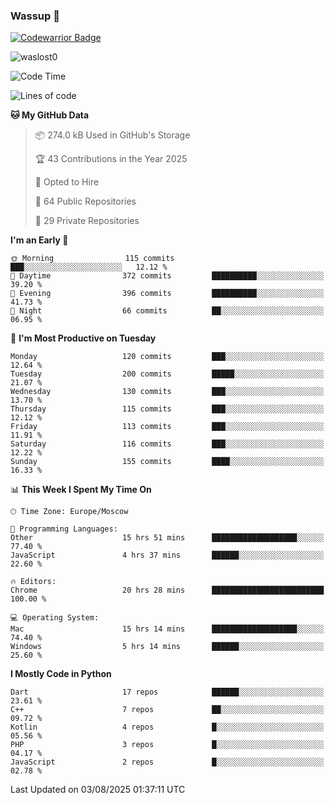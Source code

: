 ### Wassup 👋

[![Codewarrior Badge](https://www.codewars.com/users/waslost/badges/small)](https://www.codewars.com/users/waslost)

<p align="left"> <img src="https://komarev.com/ghpvc/?username=waslost0" alt="waslost0" /></p>

<!--START_SECTION:waka-->
![Code Time](http://img.shields.io/badge/Code%20Time-6%2C011%20hrs%2024%20mins-blue)

![Lines of code](https://img.shields.io/badge/From%20Hello%20World%20I%27ve%20Written-1.5%20million%20lines%20of%20code-blue)

**🐱 My GitHub Data** 

> 📦 274.0 kB Used in GitHub's Storage 
 > 
> 🏆 43 Contributions in the Year 2025
 > 
> 💼 Opted to Hire
 > 
> 📜 64 Public Repositories 
 > 
> 🔑 29 Private Repositories 
 > 
**I'm an Early 🐤** 

```text
🌞 Morning                115 commits         ███░░░░░░░░░░░░░░░░░░░░░░   12.12 % 
🌆 Daytime                372 commits         ██████████░░░░░░░░░░░░░░░   39.20 % 
🌃 Evening                396 commits         ██████████░░░░░░░░░░░░░░░   41.73 % 
🌙 Night                  66 commits          ██░░░░░░░░░░░░░░░░░░░░░░░   06.95 % 
```
📅 **I'm Most Productive on Tuesday** 

```text
Monday                   120 commits         ███░░░░░░░░░░░░░░░░░░░░░░   12.64 % 
Tuesday                  200 commits         █████░░░░░░░░░░░░░░░░░░░░   21.07 % 
Wednesday                130 commits         ███░░░░░░░░░░░░░░░░░░░░░░   13.70 % 
Thursday                 115 commits         ███░░░░░░░░░░░░░░░░░░░░░░   12.12 % 
Friday                   113 commits         ███░░░░░░░░░░░░░░░░░░░░░░   11.91 % 
Saturday                 116 commits         ███░░░░░░░░░░░░░░░░░░░░░░   12.22 % 
Sunday                   155 commits         ████░░░░░░░░░░░░░░░░░░░░░   16.33 % 
```


📊 **This Week I Spent My Time On** 

```text
🕑︎ Time Zone: Europe/Moscow

💬 Programming Languages: 
Other                    15 hrs 51 mins      ███████████████████░░░░░░   77.40 % 
JavaScript               4 hrs 37 mins       ██████░░░░░░░░░░░░░░░░░░░   22.60 % 

🔥 Editors: 
Chrome                   20 hrs 28 mins      █████████████████████████   100.00 % 

💻 Operating System: 
Mac                      15 hrs 14 mins      ███████████████████░░░░░░   74.40 % 
Windows                  5 hrs 14 mins       ██████░░░░░░░░░░░░░░░░░░░   25.60 % 
```

**I Mostly Code in Python** 

```text
Dart                     17 repos            ██████░░░░░░░░░░░░░░░░░░░   23.61 % 
C++                      7 repos             ██░░░░░░░░░░░░░░░░░░░░░░░   09.72 % 
Kotlin                   4 repos             █░░░░░░░░░░░░░░░░░░░░░░░░   05.56 % 
PHP                      3 repos             █░░░░░░░░░░░░░░░░░░░░░░░░   04.17 % 
JavaScript               2 repos             █░░░░░░░░░░░░░░░░░░░░░░░░   02.78 % 
```




 Last Updated on 03/08/2025 01:37:11 UTC
<!--END_SECTION:waka-->

